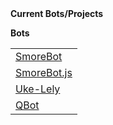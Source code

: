 <link rel="shortcut icon" type="image/x-icon" href="favicon.ico">
<b>Current Bots/Projects</b>

<b>Bots</b>
<table style="width:100%">
    <tr>
        <td><a href="smorebot.md">SmoreBot</a></td>
    </tr>
    <tr>
        <td><a href="smorebot.js.md">SmoreBot.js</a></td>
    </tr>
    <tr>
        <td><a href="uke-lely.md">Uke-Lely</a></td>
    </tr>
    <tr>
        <td><a href="qbot.md">QBot</a></td>
    </tr>
</table>